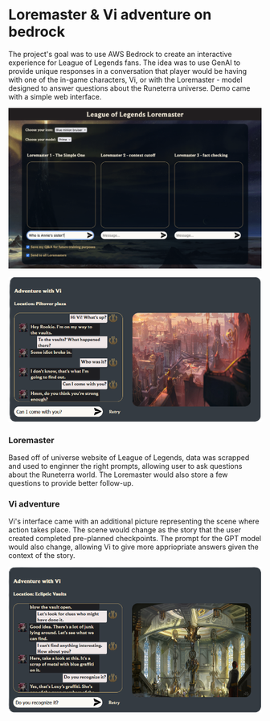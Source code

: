 # Loremaster & Vi adventure on bedrock
The project's goal was to use AWS Bedrock to create an interactive experience for League of Legends fans. The
idea was to use GenAI to provide unique responses in a conversation that player would be having with one of the
in-game characters, Vi, or with the Loremaster - model designed to answer questions about the Runeterra
universe. Demo came with a simple web interface.

![](readme1.png)

![](readme2.png)

### Loremaster
Based off of universe website of League of Legends, data was scrapped and used to enginner the right prompts,
allowing user to ask questions about the Runeterra world. The Loremaster would also store a few questions to provide better follow-up.


### Vi adventure
Vi's interface came with an additional picture representing the scene where action takes place. The scene would change as the story 
that the user created completed pre-planned checkpoints. The prompt for the GPT model would also change, allowing Vi to give more appriopriate
answers given the context of the story.

![](readme3.png)